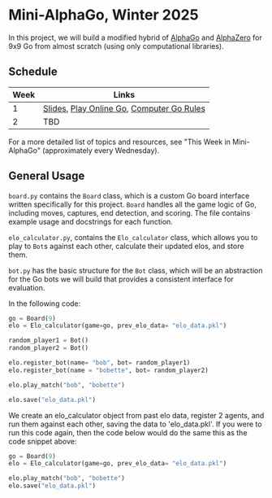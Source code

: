 # Mini-AlphaGo, Winter 2025

In this project, we will build a modified hybrid of [AlphaGo](https://www.nature.com/articles/nature16961) and [AlphaZero](https://www.nature.com/articles/nature24270) for 9x9 Go from almost scratch (using only computational libraries).

## Schedule

| **Week** | **Links** |
| --- | --- |
| 1 | [Slides](https://docs.google.com/presentation/d/1-xUB_iLC-hbhHI7JJtxdNb0yJfJjoJYizdwDDreBi8k/edit?usp=sharing), [Play Online Go](https://online-go.com/), [Computer Go Rules](https://tromp.github.io/go.html)
| 2 | TBD |

For a more detailed list of topics and resources, see "This Week in Mini-AlphaGo" (approximately every Wednesday).

## General Usage

`board.py` contains the `Board` class, which is a custom Go board interface written specifically for this project. `Board` handles all the game logic of Go, including moves, captures, end detection, and scoring. The file contains example usage and docstrings for each function.

`elo_calculator.py`, contains the `Elo_calculator` class, which allows you to play to `Bot`s against each other, calculate their updated elos, and store them.

`bot.py` has the basic structure for the `Bot` class, which will be an abstraction for the Go bots we will build that provides a consistent interface for evaluation.

In the following code:
```python
go = Board(9)
elo = Elo_calculator(game=go, prev_elo_data= "elo_data.pkl")

random_player1 = Bot()
random_player2 = Bot()

elo.register_bot(name= "bob", bot= random_player1)
elo.register_bot(name = "bobette", bot= random_player2)

elo.play_match("bob", "bobette")

elo.save("elo_data.pkl")
```
We create an elo_calculator object from past elo data, register 2 agents, and run them against each other, saving the data to 'elo_data.pkl'. If you were to run this code again, then the code below would do the same this as the code snippet above:
```python
go = Board(9)
elo = Elo_calculator(game=go, prev_elo_data= "elo_data.pkl")

elo.play_match("bob", "bobette")
elo.save("elo_data.pkl")
```
